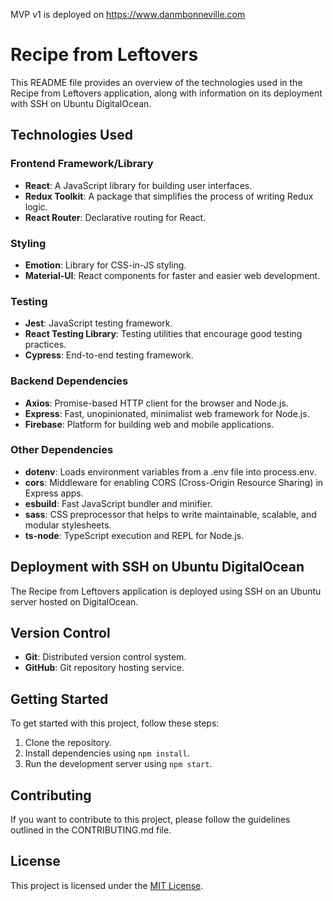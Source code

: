 MVP v1 is deployed on https://www.danmbonneville.com

# Recipe from Leftovers

This README file provides an overview of the technologies used in the Recipe from Leftovers application, along with information on its deployment with SSH on Ubuntu DigitalOcean.

## Technologies Used

### Frontend Framework/Library

- **React**: A JavaScript library for building user interfaces.
- **Redux Toolkit**: A package that simplifies the process of writing Redux logic.
- **React Router**: Declarative routing for React.

### Styling

- **Emotion**: Library for CSS-in-JS styling.
- **Material-UI**: React components for faster and easier web development.

### Testing

- **Jest**: JavaScript testing framework.
- **React Testing Library**: Testing utilities that encourage good testing practices.
- **Cypress**: End-to-end testing framework.

### Backend Dependencies

- **Axios**: Promise-based HTTP client for the browser and Node.js.
- **Express**: Fast, unopinionated, minimalist web framework for Node.js.
- **Firebase**: Platform for building web and mobile applications.

### Other Dependencies

- **dotenv**: Loads environment variables from a .env file into process.env.
- **cors**: Middleware for enabling CORS (Cross-Origin Resource Sharing) in Express apps.
- **esbuild**: Fast JavaScript bundler and minifier.
- **sass**: CSS preprocessor that helps to write maintainable, scalable, and modular stylesheets.
- **ts-node**: TypeScript execution and REPL for Node.js.

## Deployment with SSH on Ubuntu DigitalOcean

The Recipe from Leftovers application is deployed using SSH on an Ubuntu server hosted on DigitalOcean.

## Version Control

- **Git**: Distributed version control system.
- **GitHub**: Git repository hosting service.

## Getting Started

To get started with this project, follow these steps:

1. Clone the repository.
2. Install dependencies using `npm install`.
3. Run the development server using `npm start`.

## Contributing

If you want to contribute to this project, please follow the guidelines outlined in the CONTRIBUTING.md file.

## License

This project is licensed under the [MIT License](LICENSE).
